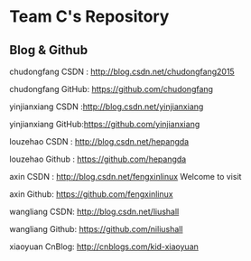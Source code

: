 # Team C's Repository

## Blog & Github

chudongfang CSDN  : http://blog.csdn.net/chudongfang2015

chudongfang GitHub: https://github.com/chudongfang

yinjianxiang CSDN :http://blog.csdn.net/yinjianxiang

yinjianxiang GitHub:https://github.com/yinjianxiang

louzehao CSDN : http://blog.csdn.net/hepangda

louzehao Github : https://github.com/hepangda

axin   CSDN :  http://blog.csdn.net/fengxinlinux     Welcome to visit

axin   Github: https://github.com/fengxinlinux

wangliang   CSDN:   http://blog.csdn.net/liushall

wangliang   Github: https://github.com/niliushall

xiaoyuan CnBlog: http://cnblogs.com/kid-xiaoyuan
